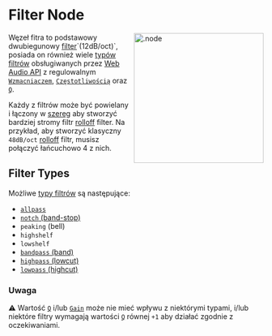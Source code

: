# Filter Node

<img align="right" style="margin-left: 8px;" src="https://cdn.discordapp.com/attachments/667464431562653706/1052202046369054720/filter_node.png" alt=".node" width="256"/>

Węzeł fitra to podstawowy dwubiegunowy [filter](https://en.wikipedia.org/wiki/Filter_(signal_processing))`(12dB/oct)`, posiada on również wiele [typów filtrów](https://developer.mozilla.org/en-US/docs/Web/API/BiquadFilterNode/type) obsługiwanych przez [Web Audio API](https://developer.mozilla.org/en-US/docs/Web/API/Web_Audio_API) z regulowalnym [`Wzmacniaczem`](https://en.wikipedia.org/wiki/Gain_(electronics)), [`Częstotliwością`](https://en.wikipedia.org/wiki/Frequency) oraz [`Q`](https://en.wikipedia.org/wiki/Q_factor).

Każdy z filtrów może być powielany i łączony w [szereg](https://en.wikipedia.org/wiki/Daisy_chain_(electrical_engineering)) aby stworzyć bardziej stromy filtr [rolloff](https://en.wikipedia.org/wiki/Roll-off) filter. Na przykład, aby stworzyć klasyczny `48dB/oct` [rolloff](https://en.wikipedia.org/wiki/Roll-off) filtr, musisz połączyć łańcuchowo 4 z nich.

## Filter Types

Możliwe [typy filtrów](https://developer.mozilla.org/en-US/docs/Web/API/BiquadFilterNode/type) są następujące:

- [`allpass`](https://en.wikipedia.org/wiki/All-pass_filter)
- [`notch` (band-stop)](https://en.wikipedia.org/wiki/Band-stop_filter)
- `peaking` (bell)
- `highshelf`
- `lowshelf`
- [`bandpass` (band)](https://en.wikipedia.org/wiki/Band-pass_filter)
- [`highpass` (lowcut)](https://en.wikipedia.org/wiki/High-pass_filter)
- [`lowpass` (highcut)](https://en.wikipedia.org/wiki/Low-pass_filter)

### Uwaga

⚠️ Wartość [`Q`](https://en.wikipedia.org/wiki/Q_factor) i/lub [`Gain`](https://en.wikipedia.org/wiki/Gain_(electronics)) może nie mieć wpływu z niektórymi typami, i/lub niektóre filtry wymagają wartości [`Q`](https://en.wikipedia.org/wiki/Q_factor) równej `+1` aby działać zgodnie z oczekiwaniami.
